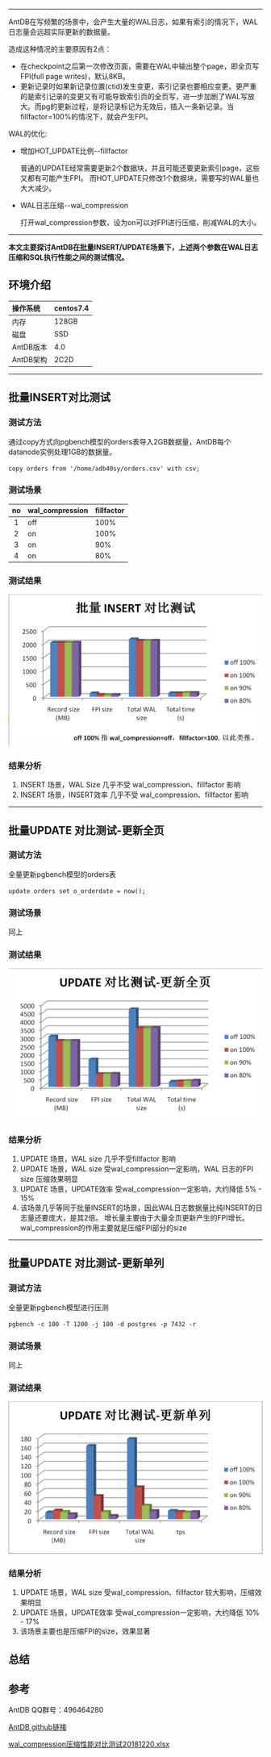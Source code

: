 
***

AntDB在写频繁的场景中，会产生大量的WAL日志，如果有索引的情况下，WAL日志量会远超实际更新的数据量。 

造成这种情况的主要原因有2点： 
* 在checkpoint之后第一次修改页面，需要在WAL中输出整个page，即全页写FPI(full page writes)，默认8KB。
* 更新记录时如果新记录位置(ctid)发生变更，索引记录也要相应变更。更严重的是索引记录的变更又有可能导致索引页的全页写，进一步加剧了WAL写放大。而pg的更新过程，是将记录标记为无效后，插入一条新记录。当fillfactor=100%的情况下，就会产生FPI。

WAL的优化:
* 增加HOT_UPDATE比例--fillfactor

    普通的UPDATE经常需要更新2个数据块，并且可能还要更新索引page，这些又都有可能产生FPI。
    而HOT_UPDATE只修改1个数据块，需要写的WAL量也大大减少。 
* WAL日志压缩--wal_compression

    打开wal_compression参数，设为on可以对FPI进行压缩，削减WAL的大小。

***

**本文主要探讨AntDB在批量INSERT/UPDATE场景下，上述两个参数在WAL日志压缩和SQL执行性能之间的测试情况。**

## 环境介绍

|操作系统|centos7.4|
|:---|:------|
|内存|128GB|
|磁盘|SSD|
|AntDB版本|4.0|
|AntDB架构|2C2D|


***

## 批量INSERT对比测试

### 测试方法

通过copy方式向pgbench模型的orders表导入2GB数据量，AntDB每个datanode实例处理1GB的数据量。

`copy orders from '/home/adb40sy/orders.csv' with csv;`

### 测试场景

|no|wal_compression|fillfactor|
|:---:|:------|:----|
|1|off|100%|
|2|on|100%|
|3|on|90%|
|4|on|80%|

### 测试结果

![](https://github.com/greatebee/AntDB/blob/master/pic/wal_compression_1.jpg)

### 结果分析

1. INSERT 场景，WAL Size   几乎不受 wal_compression、fillfactor 影响
2. INSERT 场景，INSERT效率 几乎不受 wal_compression、fillfactor 影响


***

## 批量UPDATE 对比测试-更新全页

###  测试方法

全量更新pgbench模型的orders表

`update orders set o_orderdate = now();`

### 测试场景

同上

### 测试结果

![](https://github.com/greatebee/AntDB/blob/master/pic/wal_compression_2.png)

### 结果分析

1. UPDATE 场景，WAL size   几乎不受fillfactor 影响
2. UPDATE 场景，WAL size   受wal_compression一定影响，WAL 日志的FPI size 压缩效果明显
3. UPDATE 场景，UPDATE效率 受wal_compression一定影响，大约降低 5% - 15%
4. 该场景几乎等同于批量INSERT的场景，因此WAL日志数据量比纯INSERT的日志量还要庞大，是其2倍。
增长量主要由于大量全页更新产生的FPI增长。wal_compression的作用主要就是压缩FPI部分的size



***

## 批量UPDATE 对比测试-更新单列
###  测试方法

全量更新pgbench模型进行压测

`pgbench -c 100 -T 1200 -j 100 -d postgres -p 7432 -r `

### 测试场景

同上

### 测试结果

![](https://github.com/greatebee/AntDB/blob/master/pic/wal_compression_3.png)

### 结果分析

1. UPDATE 场景，WAL size    受wal_compression、fillfactor 较大影响，压缩效果明显
2. UPDATE 场景，UPDATE效率  受wal_compression一定影响，大约降低 10% - 17%
3. 该场景主要也是压缩FPI的size，效果显著

## 总结




## 参考
AntDB QQ群号：496464280

[AntDB github链接](https://github.com/ADBSQL)

[wal_compression压缩性能对比测试20181220.xlsx](https://github.com/greatebee/AntDB/blob/master/attach/wal_compression%E5%8E%8B%E7%BC%A9%E6%80%A7%E8%83%BD%E5%AF%B9%E6%AF%94%E6%B5%8B%E8%AF%9520181220.xlsx)
